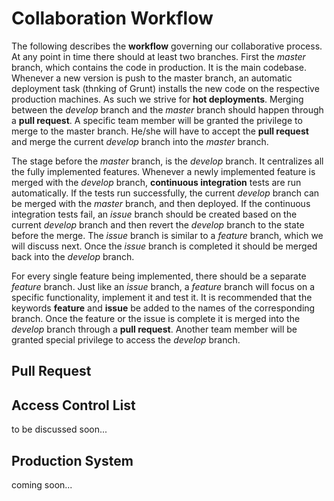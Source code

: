 # Collaboration Workflow
The following describes the **workflow** governing our collaborative process. At any point in time there should at least two branches. First the *master* branch, which contains the code in production. It is the main codebase. Whenever a new version is push to the master branch, an automatic deployment task (thnking of Grunt) installs the new code on the respective production machines. As such we strive for **hot deployments**. Merging between the *develop* branch and the *master* branch should  happen through a **pull request**. A specific team member will be granted the privilege to merge to the master branch. He/she will have to accept the **pull request** and merge the current *develop* branch into the *master* branch.

The stage before the *master* branch, is the *develop* branch. It centralizes all the fully implemented features. Whenever a newly implemented feature is merged with the *develop* branch, **continuous integration** tests are run automatically. If the tests run successfully, the current *develop* branch can be merged with the *master* branch, and then deployed. If the continuous integration tests fail, an *issue* branch should be created based on the current *develop* branch and then revert the *develop* branch to the state before the merge. The *issue* branch is similar to a *feature* branch, which we will discuss next. Once the *issue* branch is completed it should be merged back into the *develop* branch.

For every single feature being implemented, there should be a separate *feature* branch. Just like an *issue* branch, a *feature* branch will focus on a specific functionality, implement it and test it. It is recommended that the keywords **feature** and **issue** be added to the names of the corresponding branch. Once the feature or the issue is complete it is merged into the *develop* branch through a **pull request**. Another team member will be granted special privilege to access the *develop* branch.

## Pull Request

## Access Control List
to be discussed soon...

## Production System
coming soon...
